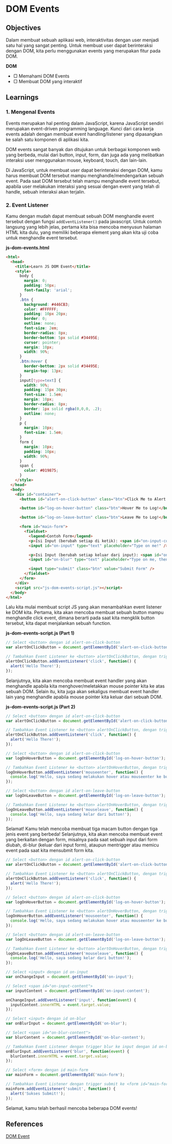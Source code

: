 # DOM Events

## Objectives

Dalam membuat sebuah aplikasi web, interaktivitas dengan user menjadi satu hal yang sangat penting. Untuk membuat user dapat berinteraksi dengan DOM, kita perlu menggunakan events yang merupakan fitur pada DOM.

**DOM**

- ▢ Memahami DOM Events
- ▢ Membuat DOM yang interaktif

## Learnings

### 1. Mengenal Events

Events merupakan hal penting dalam JavaScript, karena JavaScript sendiri merupakan event-driven programming language. Kunci dari cara kerja events adalah dengan membuat
event handling/listener yang dipasangkan ke salah satu komponen di aplikasi kita.

DOM events sangat banyak dan ditujukan untuk berbagai komponen web yang berbeda, mulai
dari button, input, form, dan juga ada yang melibatkan interaksi user menggunakan mouse,
keyboard, touch, dan lain-lain.

Di JavaScript, untuk membuat user dapat berinteraksi dengan DOM, kamu harus membuat DOM tersebut mampu menghandle/mendengarkan sebuah event. Pada saat DOM tersebut telah mampu
menghandle event tersebut, apabila user melakukan interaksi yang sesuai dengan event yang
telah di handle, sebuah interaksi akan terjalin.

### 2. Event Listener

Kamu dengan mudah dapat membuat sebuah DOM menghandle event tersebut dengan fungsi `addEventListener()` pada javascript. Untuk contoh langsung yang lebih jelas, pertama kita
bisa mencoba menyusun halaman HTML kita dulu, yang memiliki beberapa element yang akan kita uji coba untuk menghandle event tersebut.

**js-dom-events.html**
```html
<html>
  <head>
    <title>Learn JS DOM Event</title>
    <style>
      body {
        margin: 0;
        padding: 50px;
        font-family: 'arial';
      }
      .btn {
        background: #446CB3;
        color: #FFFFFF;
        padding: 10px 20px;
        border: 0;
        outline: none;
        font-size: 2em;
        border-radius: 8px;
        border-bottom: 5px solid #34495E;
        cursor: pointer;
        margin: 10px;
        width: 90%;
      }
      .btn:hover {
        border-bottom: 2px solid #34495E;
        margin-top: 13px;
      }
      input[type=text] {
        width: 90%;
        padding: 15px 30px;
        font-size: 1.5em;
        margin: 10px;
        border-radius: 8px;
        border: 1px solid rgba(0,0,0, .2);
        outline: none;
      }
      p {
        margin: 10px;
        font-size: 1.5em;
      }
      form {
        margin: 10px;
        padding: 10px;
        width: 90%;
      }
      span {
        color: #019875;
      }
    </style>
  </head>
  <body>
    <div id="container">
      <button id="alert-on-click-button" class="btn">Click Me to Alert!</button>

      <button id="log-on-hover-button" class="btn">Hover Me to Log!</button>

      <button id="log-on-leave-button" class="btn">Leave Me to Log!</button>

      <form id="main-form">
        <fieldset>
          <legend>Contoh Form</legend>
          <p>Isi Input (berubah setiap di ketik): <span id="on-input-content"></span></p>
          <input id="on-input" type="text" placeholder="Type on me!" />

          <p>Isi Input (berubah setiap keluar dari input): <span id="on-blur-content"></span></p>
          <input id="on-blur" type="text" placeholder="Type on me, then click outside!" />

          <input type="submit" class="btn" value="Submit Form" />
        </fieldset>
      </form>
    </div>
    <script src="js-dom-events-script.js"></script>
  </body>
</html>
```

Lalu kita mulai membuat script JS yang akan menambahkan event listener ke DOM kita.
Pertama, kita akan mencoba membuat sebuah button mampu menghandle click event, dimana
berarti pada saat kita mengklik button tersebut, kita dapat menjalankan sebuah function.

**js-dom-events-script.js (Part 1)**
```javascript
// Select <button> dengan id alert-on-click-button
var alertOnClickButton = document.getElementById('alert-on-click-button');

// Tambahkan Event Listener ke <button> alertOnClickButton, dengan trigger atau pemicu nya adalah click dan memanggil function sebagai parameter kedua.
alertOnClickButton.addEventListener('click', function() {
  alert('Hello There!');
});
```

Selanjutnya, kita akan mencoba membuat event handler yang akan menghandle apabila kita menghover/meletakkan mouse pointer kita ke atas sebuah DOM. Selain itu, kita juga akan sekaligus membuat event handler lain yang menghandle apabila mouse pointer kita keluar dari sebuah DOM.

**js-dom-events-script.js (Part 2)**
```javascript
// Select <button> dengan id alert-on-click-button
var alertOnClickButton = document.getElementById('alert-on-click-button');

// Tambahkan Event Listener ke <button> alertOnClickButton, dengan trigger atau pemicu nya adalah click dan memanggil function sebagai parameter kedua.
alertOnClickButton.addEventListener('click', function() {
  alert('Hello There!');
});

// Select <button> dengan id alert-on-click-button
var logOnHoverButton = document.getElementById('log-on-hover-button');

// Tambahkan Event Listener ke <button> alertOnHoverButton, dengan trigger atau pemicu nya adalah mouseenter dan memanggil function sebagai parameter kedua.
logOnHoverButton.addEventListener('mouseenter', function() {
  console.log('Hello, saya sedang melakukan hover atau mouseenter ke button!');
});

// Select <button> dengan id alert-on-leave-button
var logOnLeaveButton = document.getElementById('log-on-leave-button');

// Tambahkan Event Listener ke <button> alertOnHoverButton, dengan trigger atau pemicu nya adalah mouseenter dan memanggil function sebagai parameter kedua.
logOnLeaveButton.addEventListener('mouseleave', function() {
  console.log('Hello, saya sedang kelar dari button!');
});
```

Selamat! Kamu telah mencoba membuat tiga macam button dengan tiga jenis event yang berbeda! Selanjutnya, kita akan mencoba membuat event yang berkaitan dengan form, misalnya pada saat sebuah input dari form diubah, di-blur (keluar dari input form), ataupun mentrigger atau memicu event pada saat kita mensubmit form kita.

```javascript
// Select <button> dengan id alert-on-click-button
var alertOnClickButton = document.getElementById('alert-on-click-button');

// Tambahkan Event Listener ke <button> alertOnClickButton, dengan trigger atau pemicu nya adalah click dan memanggil function sebagai parameter kedua.
alertOnClickButton.addEventListener('click', function() {
  alert('Hello There!');
});

// Select <button> dengan id alert-on-click-button
var logOnHoverButton = document.getElementById('log-on-hover-button');

// Tambahkan Event Listener ke <button> alertOnHoverButton, dengan trigger atau pemicu nya adalah mouseenter dan memanggil function sebagai parameter kedua.
logOnHoverButton.addEventListener('mouseenter', function() {
  console.log('Hello, saya sedang melakukan hover atau mouseenter ke button!');
});

// Select <button> dengan id alert-on-leave-button
var logOnLeaveButton = document.getElementById('log-on-leave-button');

// Tambahkan Event Listener ke <button> alertOnHoverButton, dengan trigger atau pemicu nya adalah mouseenter dan memanggil function sebagai parameter kedua.
logOnLeaveButton.addEventListener('mouseleave', function() {
  console.log('Hello, saya sedang kelar dari button!');
});

// Select <input> dengan id on-input
var onChangeInput = document.getElementById('on-input');

// Select <span id="on-input-content">
var inputContent = document.getElementById('on-input-content');

onChangeInput.addEventListener('input', function(event) {
  inputContent.innerHTML = event.target.value;
});

// Select <input> dengan id on-blur
var onBlurInput = document.getElementById('on-blur');

// Select <span id="on-blur-content">
var blurContent = document.getElementById('on-blur-content');

// Tambahkan Event Listener dengan trigger blur ke input dengan id on-blur
onBlurInput.addEventListener('blur', function(event) {
  blurContent.innerHTML = event.target.value;
});

// Select <form> dengan id main-form
var mainForm = document.getElementById('main-form');

// Tambahkan Event Listener dengan trigger submit ke <form id="main-form">
mainForm.addEventListener('submit', function() {
  alert('Sukses Submit!');
});
```

Selamat, kamu telah berhasil mencoba beberapa DOM events!


## References

[DOM Event](https://en.wikipedia.org/wiki/DOM_events)

